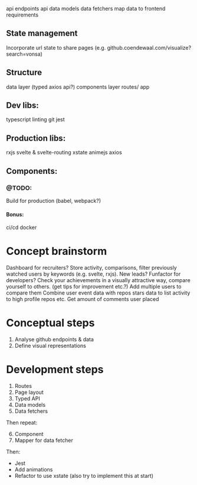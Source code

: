 api endpoints
api data models
data fetchers
map data to frontend requirements

## State management

Incorporate url state to share pages (e.g. github.coendewaal.com/visualize?search=vonsa)

## Structure

data layer (typed axios api?)
components layer
routes/ app

## Dev libs:

typescript
linting
git
jest

## Production libs:

rxjs
svelte & svelte-routing
xstate
animejs
axios

## Components:

### @TODO:

Build for production (babel, webpack?)

#### Bonus:

ci/cd
docker

# Concept brainstorm

Dashboard for recruiters? Store activity, comparisons, filter previously watched users by keywords (e.g. svelte, rxjs). New leads?
Funfactor for developers? Check your achievements in a visually attractive way, compare yourself to others. (get tips for improvement etc.?)
Add multiple users to compare them
Combine user event data with repos stars data to list activity to high profile repos etc.
Get amount of comments user placed

# Conceptual steps

1. Analyse github endpoints & data
2. Define visual representations

# Development steps

1. Routes
2. Page layout
3. Typed API
4. Data models
5. Data fetchers

Then repeat:

6. Component
7. Mapper for data fetcher

Then:

- Jest
- Add animations
- Refactor to use xstate (also try to implement this at start)
